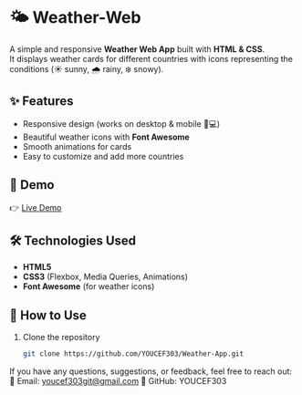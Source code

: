 # 🌤️ Weather-Web

A simple and responsive **Weather Web App** built with **HTML & CSS**.  
It displays weather cards for different countries with icons representing the conditions (☀️ sunny, 🌧️ rainy, ❄️ snowy).  

## ✨ Features
- Responsive design (works on desktop & mobile 📱💻)  
- Beautiful weather icons with **Font Awesome**  
- Smooth animations for cards  
- Easy to customize and add more countries  

## 📸 Demo
👉 [Live Demo](https://youcef303.github.io/Weather-App/)  

## 🛠️ Technologies Used
- **HTML5**  
- **CSS3** (Flexbox, Media Queries, Animations)  
- **Font Awesome** (for weather icons)  

## 🚀 How to Use
1. Clone the repository  
   ```bash
   git clone https://github.com/YOUCEF303/Weather-App.git
If you have any questions, suggestions, or feedback, feel free to reach out:
📧 Email: youcef303git@gmail.com
🐙 GitHub: YOUCEF303
